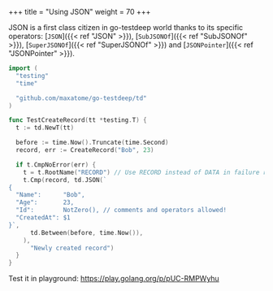 +++
title = "Using JSON"
weight = 70
+++

JSON is a first class citizen in go-testdeep world thanks to its
specific operators: [`JSON`]({{< ref "JSON" >}}),
[`SubJSONOf`]({{< ref "SubJSONOf" >}}),
[`SuperJSONOf`]({{< ref "SuperJSONOf" >}}) and
[`JSONPointer`]({{< ref "JSONPointer" >}}).

```go
import (
  "testing"
  "time"

  "github.com/maxatome/go-testdeep/td"
)

func TestCreateRecord(tt *testing.T) {
  t := td.NewT(tt)

  before := time.Now().Truncate(time.Second)
  record, err := CreateRecord("Bob", 23)

  if t.CmpNoError(err) {
    t = t.RootName("RECORD") // Use RECORD instead of DATA in failure reports
    t.Cmp(record, td.JSON(`
{
  "Name":      "Bob",
  "Age":       23,
  "Id":        NotZero(), // comments and operators allowed!
  "CreatedAt": $1
}`,
      td.Between(before, time.Now()),
    ),
      "Newly created record")
  }
}
```

Test it in playground: https://play.golang.org/p/pUC-RMPWyhu
